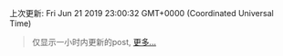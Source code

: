 
  
 上次更新: Fri Jun 21 2019 23:00:32 GMT+0000 (Coordinated Universal Time) 

 > 仅显示一小时内更新的post, [更多...](screenshots/)
  